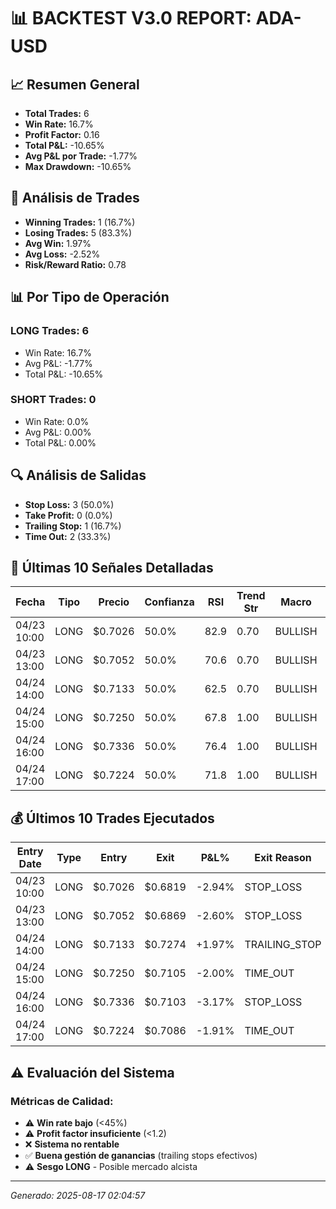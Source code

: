 
# 📊 BACKTEST V3.0 REPORT: ADA-USD

## 📈 Resumen General
- **Total Trades:** 6
- **Win Rate:** 16.7%
- **Profit Factor:** 0.16
- **Total P&L:** -10.65%
- **Avg P&L por Trade:** -1.77%
- **Max Drawdown:** -10.65%

## 🎯 Análisis de Trades
- **Winning Trades:** 1 (16.7%)
- **Losing Trades:** 5 (83.3%)
- **Avg Win:** 1.97%
- **Avg Loss:** -2.52%
- **Risk/Reward Ratio:** 0.78

## 📊 Por Tipo de Operación
### LONG Trades: 6
- Win Rate: 16.7%
- Avg P&L: -1.77%
- Total P&L: -10.65%

### SHORT Trades: 0
- Win Rate: 0.0%
- Avg P&L: 0.00%
- Total P&L: 0.00%

## 🔍 Análisis de Salidas
- **Stop Loss:** 3 (50.0%)
- **Take Profit:** 0 (0.0%)
- **Trailing Stop:** 1 (16.7%)
- **Time Out:** 2 (33.3%)

## 📝 Últimas 10 Señales Detalladas

| Fecha | Tipo | Precio | Confianza | RSI | Trend Str | Macro | Señales |
|-------|------|--------|-----------|-----|-----------|-------|---------|
| 04/23 10:00 | LONG | $0.7026 | 50.0% | 82.9 | 0.70 | BULLISH | STRONG_UPTREND, MACD_BULLISH_CROSS |
| 04/23 13:00 | LONG | $0.7052 | 50.0% | 70.6 | 0.70 | BULLISH | STRONG_UPTREND, MACD_BULLISH_CROSS |
| 04/24 14:00 | LONG | $0.7133 | 50.0% | 62.5 | 0.70 | BULLISH | STRONG_UPTREND, MACD_BULLISH_CROSS |
| 04/24 15:00 | LONG | $0.7250 | 50.0% | 67.8 | 1.00 | BULLISH | STRONG_UPTREND, MACD_BULLISH_CROSS |
| 04/24 16:00 | LONG | $0.7336 | 50.0% | 76.4 | 1.00 | BULLISH | STRONG_UPTREND, MACD_BULLISH_CROSS |
| 04/24 17:00 | LONG | $0.7224 | 50.0% | 71.8 | 1.00 | BULLISH | STRONG_UPTREND, MACD_BULLISH_CROSS |


## 💰 Últimos 10 Trades Ejecutados

| Entry Date | Type | Entry | Exit | P&L% | Exit Reason | Confidence |
|------------|------|-------|------|------|-------------|------------|
| 04/23 10:00 | LONG | $0.7026 | $0.6819 | -2.94% | STOP_LOSS | 50.0% |
| 04/23 13:00 | LONG | $0.7052 | $0.6869 | -2.60% | STOP_LOSS | 50.0% |
| 04/24 14:00 | LONG | $0.7133 | $0.7274 | +1.97% | TRAILING_STOP | 50.0% |
| 04/24 15:00 | LONG | $0.7250 | $0.7105 | -2.00% | TIME_OUT | 50.0% |
| 04/24 16:00 | LONG | $0.7336 | $0.7103 | -3.17% | STOP_LOSS | 50.0% |
| 04/24 17:00 | LONG | $0.7224 | $0.7086 | -1.91% | TIME_OUT | 50.0% |


## ⚠️ Evaluación del Sistema

### Métricas de Calidad:
- ⚠️ **Win rate bajo** (<45%)
- ⚠️ **Profit factor insuficiente** (<1.2)
- ❌ **Sistema no rentable**
- ✅ **Buena gestión de ganancias** (trailing stops efectivos)
- ⚠️ **Sesgo LONG** - Posible mercado alcista

---
*Generado: 2025-08-17 02:04:57*
